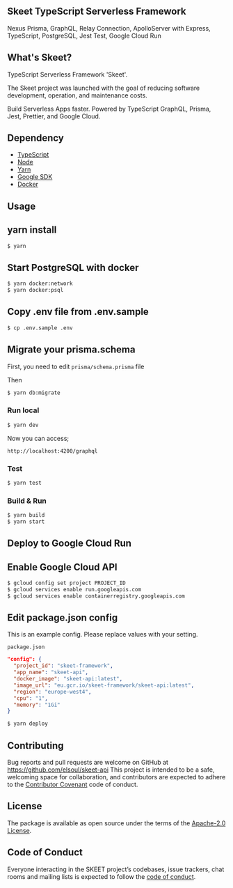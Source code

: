 ## Skeet TypeScript Serverless Framework

Nexus Prisma, GraphQL, Relay Connection, ApolloServer with Express, TypeScript, PostgreSQL, Jest Test, Google Cloud Run

## What's Skeet?

TypeScript Serverless Framework 'Skeet'.

The Skeet project was launched with the goal of reducing software development, operation, and maintenance costs.

Build Serverless Apps faster.
Powered by TypeScript GraphQL, Prisma, Jest, Prettier, and Google Cloud.

## Dependency

- [TypeScript](https://www.typescriptlang.org/)
- [Node](https://nodejs.org/)
- [Yarn](https://yarnpkg.com/)
- [Google SDK](https://cloud.google.com/sdk/docs)
- [Docker](https://www.docker.com/)

## Usage

## yarn install

```bash
$ yarn
```

## Start PostgreSQL with docker

```bash
$ yarn docker:network
$ yarn docker:psql
```

## Copy .env file from .env.sample

```bash
$ cp .env.sample .env
```

## Migrate your prisma.schema

First, you need to edit `prisma/schema.prisma` file

Then

```bash
$ yarn db:migrate
```

### Run local

```bash
$ yarn dev
```

Now you can access;

`http://localhost:4200/graphql`

### Test

```bash
$ yarn test
```

### Build & Run

```bash
$ yarn build
$ yarn start
```

## Deploy to Google Cloud Run

## Enable Google Cloud API

```bash
$ gcloud config set project PROJECT_ID
$ gcloud services enable run.googleapis.com
$ gcloud services enable containerregistry.googleapis.com
```

## Edit package.json config

This is an example config.
Please replace values with your setting.

`package.json`

```json
"config": {
  "project_id": "skeet-framework",
  "app_name": "skeet-api",
  "docker_image": "skeet-api:latest",
  "image_url": "eu.gcr.io/skeet-framework/skeet-api:latest",
  "region": "europe-west4",
  "cpu": "1",
  "memory": "1Gi"
}
```

```bash
$ yarn deploy
```

## Contributing

Bug reports and pull requests are welcome on GitHub at https://github.com/elsoul/skeet-api This project is intended to be a safe, welcoming space for collaboration, and contributors are expected to adhere to the [Contributor Covenant](http://contributor-covenant.org) code of conduct.

## License

The package is available as open source under the terms of the [Apache-2.0 License](https://www.apache.org/licenses/LICENSE-2.0).

## Code of Conduct

Everyone interacting in the SKEET project’s codebases, issue trackers, chat rooms and mailing lists is expected to follow the [code of conduct](https://github.com/elsoul/skeet-api/blob/master/CODE_OF_CONDUCT.md).
